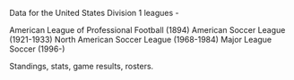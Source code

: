 Data for the United States Division 1 leagues - 

American League of Professional Football (1894)
American Soccer League (1921-1933)
North American Soccer League (1968-1984)
Major League Soccer (1996-)


Standings, stats, game results, rosters.